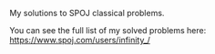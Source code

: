 My solutions to SPOJ classical problems.

You can see the full list of my solved problems here: https://www.spoj.com/users/infinity_/
